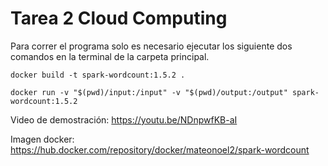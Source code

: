 # Tarea 2 Cloud Computing

Para correr el programa solo es necesario ejecutar los siguiente dos comandos en la terminal de la carpeta principal.

```
docker build -t spark-wordcount:1.5.2 .
```

```
docker run -v "$(pwd)/input:/input" -v "$(pwd)/output:/output" spark-wordcount:1.5.2
```

Video de demostración: https://youtu.be/NDnpwfKB-aI

Imagen docker: https://hub.docker.com/repository/docker/mateonoel2/spark-wordcount
